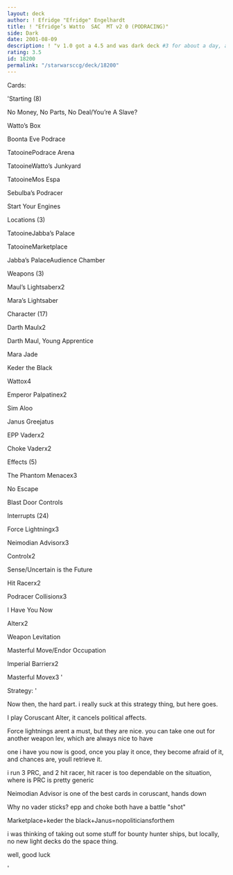 ```yaml
---
layout: deck
author: ! Efridge "Efridge" Engelhardt
title: ! "Efridge’s Watto  SAC  MT v2 0 (PODRACING)"
side: Dark
date: 2001-08-09
description: ! "v 1.0 got a 4.5 and was dark deck #3 for about a day, and this deck is 400% better than the last one, come check it out..."
rating: 3.5
id: 18200
permalink: "/starwarsccg/deck/18200"
---
```

Cards: 

'Starting (8)

No Money, No Parts, No Deal/You’re A Slave?

Watto’s Box

Boonta Eve Podrace

TatooinePodrace Arena

TatooineWatto’s Junkyard

TatooineMos Espa

Sebulba’s Podracer

Start Your Engines


Locations (3)

TatooineJabba’s Palace

TatooineMarketplace

Jabba’s PalaceAudience Chamber


Weapons (3)

Maul’s Lightsaberx2

Mara’s Lightsaber


Character (17)

Darth Maulx2

Darth Maul, Young Apprentice

Mara Jade

Keder the Black

Wattox4

Emperor Palpatinex2

Sim Aloo

Janus Greejatus

EPP Vaderx2

Choke Vaderx2


Effects (5)

The Phantom Menacex3

No Escape

Blast Door Controls


Interrupts (24)

Force Lightningx3

Neimodian Advisorx3

Controlx2

Sense/Uncertain is the Future

Hit Racerx2

Podracer Collisionx3

I Have You Now

Alterx2

Weapon Levitation

Masterful Move/Endor Occupation

Imperial Barrierx2

Masterful Movex3 '

Strategy: '

Now then, the hard part. i really suck at this strategy thing, but here goes.


I play Coruscant Alter, it cancels political affects.

Force lightnings arent a must, but they are nice. you can take one out for another weapon lev, which are always nice to have

one i have you now is good, once you play it once, they become afraid of it, and chances are, youll retrieve it.

i run 3 PRC, and 2 hit racer, hit racer is too dependable on the situation, where is PRC is pretty generic

Neimodian Advisor is one of the best cards in coruscant, hands down


Why no vader sticks? epp and choke both have a battle "shot"

Marketplace+keder the black+Janus=nopoliticiansforthem


i was thinking of taking out some stuff for bounty hunter ships, but locally, no new light decks do the space thing.


well, good luck


'
